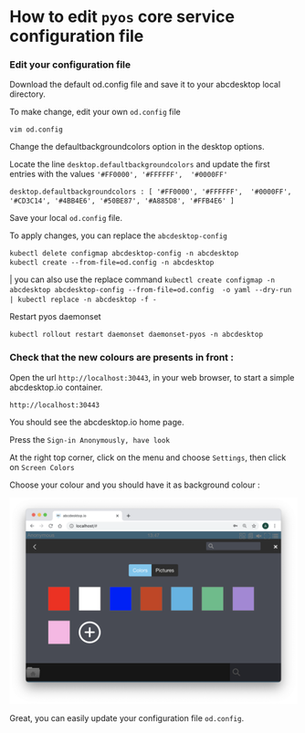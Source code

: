 # How to edit `pyos` core service configuration file 


### Edit your configuration file 


Download the default od.config file and save it to your abcdesktop local directory.

To make change, edit your own `od.config` file

```
vim od.config 
```

Change the defaultbackgroundcolors option in the desktop options.

Locate the line ```desktop.defaultbackgroundcolors``` and update the first entries with the values ``` '#FF0000', '#FFFFFF',  '#0000FF' ```

```
desktop.defaultbackgroundcolors : [ '#FF0000', '#FFFFFF',  '#0000FF', '#CD3C14', '#4BB4E6', '#50BE87', '#A885D8', '#FFB4E6' ]
```

Save your local `od.config` file.

To apply changes, you can replace the `abcdesktop-config`

```
kubectl delete configmap abcdesktop-config -n abcdesktop
kubectl create --from-file=od.config -n abcdesktop
```


| you can also use the replace command `kubectl create configmap -n abcdesktop abcdesktop-config --from-file=od.config  -o yaml --dry-run | kubectl replace -n abcdesktop -f - `



Restart pyos daemonset

```
kubectl rollout restart daemonset daemonset-pyos -n abcdesktop
```

### Check that the new colours are presents in front :

Open the url `http://localhost:30443`, in your web browser, to start a simple abcdesktop.io container. 

```
http://localhost:30443
```

You should see the abcdesktop.io home page.

Press the `Sign-in Anonymously, have look`

At the right top corner, click on the menu and choose `Settings`, then click on `Screen Colors`

Choose your colour and you should have it as background colour :

![newbackgroundcolors](img/newbackgroundcolors.png)

Great, you can easily update your configuration file `od.config`. 

